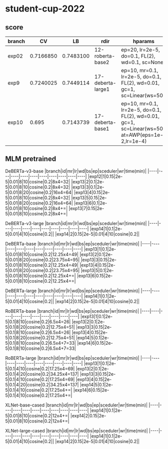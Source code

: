 # student-cup-2022

## score
|branch|CV|LB|rdir|hparams|
|----|----|----|----|----|
|exp02|0.7166850|0.7483100|12-roberta-base2|ep=20, lr=2e-5, do=0.1, FL(2), wd=0.1, sc=None|
|exp9|0.7240025|0.7449114|17-deberta-large1|ep=10, mr=0.1, lr=2e-5, do=0.1, FL(2), wd=0.01, gc=1, sc=Linear(ws=50)|
|exp10|0.695|0.7143739|17-deberta-base1|ep=10, mr=0.1, lr=2e-5, do=0.1, FL(2), wd=0.01, gc=1, sc=Linear(ws=50), at=AWP(eps=1e-2,lr=1e-4)|


## MLM pretrained
DeBERTa-v3-base
|branch|id|mr|lr|wd|bs|ep|sceduler|wr|time(min)|
|----|----|----|----|----|----|----|----|----|----|
|exp12|1|0.15|2e-5|0.01|8|10|cosine|0.2|8x4=32|
|exp13|2|0.1|2e-5|0.01|8|10|cosine|0.2|8x4=32|
|exp13|3|0.1|2e-5|0.01|8|20|cosine|0.2|16x4=64|
|exp13|4|0.15|2e-5|0.01|8|10|cosine|0.2|8x4=32|
|exp13|5|0.15|2e-5|0.01|8|20|cosine|0.2|16x4=64|
|exp13|6|0.1|2e-5|0.01|8|10|cosine|0.2|8x4+=|
|exp13|7|0.15|2e-5|0.01|8|10|cosine|0.2|8x4+=|

DeBERTa-v3-large
|branch|id|mr|lr|wd|bs|ep|sceduler|wr|time(min)|
|----|----|----|----|----|----|----|----|----|----|
|exp14|1|0.1|2e-5|0.01|4|10|cosine|0.2||
|exp14|2|0.15|2e-5|0.01|4|10|cosine|0.2||

DeBERTa-base
|branch|id|mr|lr|wd|bs|ep|sceduler|wr|time(min)|
|----|----|----|----|----|----|----|----|----|----|
|exp13|1|0.1|2e-5|0.01|8|10|cosine|0.2|12.25x4=49|
|exp13|2|0.1|2e-5|0.01|8|20|cosine|0.2|23.75x4=95|
|exp13|3|0.15|2e-5|0.01|8|10|cosine|0.2|12.25x4=49|
|exp13|4|0.15|2e-5|0.01|8|20|cosine|0.2|23.75x4=95|
|exp13|5|0.1|2e-5|0.01|8|10|cosine|0.2|12.25x4+=|
|exp13|6|0.15|2e-5|0.01|8|10|cosine|0.2|12.25x4+=|

DeBERTa-large
|branch|id|mr|lr|wd|bs|ep|sceduler|wr|time(min)|
|----|----|----|----|----|----|----|----|----|----|
|exp14|1|0.1|2e-5|0.01|4|10|cosine|0.2||
|exp14|2|0.15|2e-5|0.01|4|10|cosine|0.2||

RoBERTa-base
|branch|id|mr|lr|wd|bs|ep|sceduler|wr|time(min)|
|----|----|----|----|----|----|----|----|----|----|
|exp13|1|0.1|2e-5|0.1|8|10|cosine|0.2|6.5x4=26|
|exp13|2|0.1|2e-5|0.1|8|20|cosine|0.2|12.75x4=51|
|exp13|3|0.15|2e-5|0.1|8|10|cosine|0.2|6.5x4=26|
|exp13|4|0.15|2e-5|0.1|8|20|cosine|0.2|12.75x4=51|
|exp14|5|0.1|2e-5|0.1|8|10|cosine|0.2|6.5x4+7=33|
|exp14|6|0.15|2e-5|0.1|8|10|cosine|0.2|6.5x4+7=33|

RoBERTa-large
|branch|id|mr|lr|wd|bs|ep|sceduler|wr|time(min)|
|----|----|----|----|----|----|----|----|----|----|
|exp13|1|0.1|2e-5|0.1|4|10|cosine|0.2|17.25x4=69|
|exp13|2|0.1|2e-5|0.1|4|20|cosine|0.2|34.25x4=137|
|exp13|3|0.15|2e-5|0.1|4|10|cosine|0.2|17.25x4=69|
|exp13|4|0.15|2e-5|0.1|4|20|cosine|0.2|34.25x4=137|
|exp14|5|0.1|2e-5|0.1|4|10|cosine|0.2|17.25x4+=|
|exp14|6|0.15|2e-5|0.1|4|10|cosine|0.2|17.25x4+=|

XLNet-base-cased
|branch|id|mr|lr|wd|bs|ep|sceduler|wr|time(min)|
|----|----|----|----|----|----|----|----|----|----|
|exp14|1|0.1|2e-5|0.01|8|10|cosine|0.2|12x4+=|
|exp14|2|0.15|2e-5|0.01|8|10|cosine|0.2|12x4+=|

XLNet-large-cased
|branch|id|mr|lr|wd|bs|ep|sceduler|wr|time(min)|
|----|----|----|----|----|----|----|----|----|----|
|exp14|1|0.1|2e-5|0.01|4|10|cosine|0.2||
|exp14|2|0.15|2e-5|0.01|4|10|cosine|0.2||